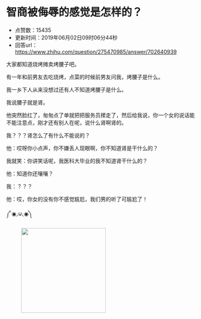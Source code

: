 # 智商被侮辱的感觉是怎样的？
- 点赞数：15435
- 更新时间：2019年06月02日09时06分44秒
- 回答url：https://www.zhihu.com/question/275470985/answer/702640939
<body>
 <p data-pid="vkyK0fp7">大家都知道烧烤摊卖烤腰子吧。</p>
 <p data-pid="_S_1D66o">有一年和前男友去吃烧烤，点菜的时候前男友问我，烤腰子是什么。</p>
 <p data-pid="6aocPurP">我一乡下人从来没想过还有人不知道烤腰子是什么。</p>
 <p data-pid="ScAOusX7">我说腰子就是肾。</p>
 <p data-pid="YsncY1pd">他突然脸红了，匆匆点了单就把把服务员撵走了，然后给我说，你一个女的说话能不能注意点，刚才还有别人在呢，说什么肾啊肾的。</p>
 <p data-pid="H-XiJkFf">我？？？肾怎么了有什么不能说的？</p>
 <p data-pid="W0wWmSSq">他：哎呀你小点声，你不嫌丢人现眼啊，你不知道肾是干什么的？</p>
 <p data-pid="q0URgdyx">我就笑：你讲笑话呢，我医科大毕业的我不知道肾干什么的？</p>
 <p data-pid="hVMJWHix">他：知道你还嚷嚷？</p>
 <p data-pid="j9svKfZY">我：？？？</p>
 <p data-pid="Z2UjsLok">他：哎，你女的没有你不感觉尴尬，我们男的听了可尴尬了！</p>
 <p data-pid="CkyVNnhU">༼´◉◞౪◟◉༽</p>
 <figure data-size="normal">
  <img src="https://picx.zhimg.com/50/v2-e9a6651c504304aef79245169e1f8231_720w.jpg?source=1940ef5c" data-rawwidth="226" data-rawheight="240" data-size="normal" data-original-token="v2-bcedf6c6f1a60189dc64d86e10ea5929" data-default-watermark-src="https://picx.zhimg.com/50/v2-e9a6651c504304aef79245169e1f8231_720w.jpg?source=1940ef5c" class="content_image" width="226">
 </figure>
 <p></p>
</body>